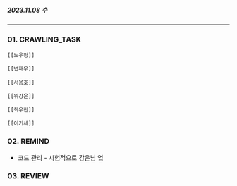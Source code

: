 
##### 2023.11.08 수

---

### 01. CRAWLING_TASK

	[[노우정]]

	[[변재우]]

	[[서용호]]

	[[위강은]]

	[[최우진]] 

	[[이기세]]


### 02. REMIND

- 코드 관리 - 시험적으로 강은님 업

### 03. REVIEW